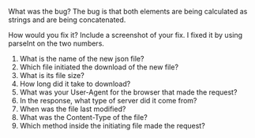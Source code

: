 What was the bug?
The bug is that both elements are being calculated as strings and are being concatenated.


How would you fix it? Include a screenshot of your fix.
I fixed it by using parseInt on the two numbers.


1. What is the name of the new json file?
2. Which file initiated the download of the new file?
3. What is its file size?
4. How long did it take to download?
5. What was your User-Agent for the browser that made the request?
6. In the response, what type of server did it come from?
7. When was the file last modified?
8. What was the Content-Type of the file?
9. Which method inside the initiating file made the request?

